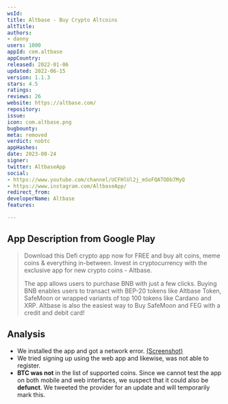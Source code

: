 ```yaml
---
wsId: 
title: Altbase - Buy Crypto Altcoins
altTitle: 
authors:
- danny
users: 1000
appId: com.altbase
appCountry: 
released: 2022-01-06
updated: 2022-06-15
version: 1.1.3
stars: 4.5
ratings: 
reviews: 26
website: https://altbase.com/
repository: 
issue: 
icon: com.altbase.png
bugbounty: 
meta: removed
verdict: nobtc
appHashes: 
date: 2023-08-24
signer: 
twitter: AltbaseApp
social:
- https://www.youtube.com/channel/UCFHlUl2j_mSoFQATODb7MyQ
- https://www.instagram.com/AltbaseApp/
redirect_from: 
developerName: Altbase
features: 

---
```


## App Description from Google Play

> Download this Defi crypto app now for FREE and buy alt coins, meme coins & everything in-between. Invest in cryptocurrency with the exclusive app for new crypto coins - Altbase.
>
> The app allows users to purchase BNB with just a few clicks. Buying BNB enables users to transact with BEP-20 tokens like Altbase Token, SafeMoon or wrapped variants of top 100 tokens like Cardano and XRP. Altbase is also the easiest way to Buy SafeMoon and FEG with a credit and debit card!

## Analysis 

- We installed the app and got a network error. [(Screenshot)](https://twitter.com/BitcoinWalletz/status/1694618199306953082)
- We tried signing up using the web app and likewise, was not able to register. 
- **BTC was not** in the list of supported coins. Since we cannot test the app on both mobile and web interfaces, we suspect that it could also be **defunct**. We tweeted the provider for an update and will temporarily mark this.
